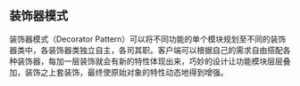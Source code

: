 ## 装饰器模式
装饰器模式（Decorator Pattern）可以将不同功能的单个模块规划至不同的装饰器类中，各装饰器类独立自主，各司其职。客户端可以根据自己的需求自由搭配各种装饰器，每加一层装饰就会有新的特性体现出来，巧妙的设计让功能模块层层叠加，装饰之上套装饰，最终使原始对象的特性动态地得到增强。